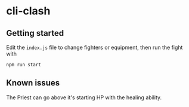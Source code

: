 # cli-clash

## Getting started
Edit the `index.js` file to change fighters or equipment, then run the fight with
```
npm run start
```

## Known issues
The Priest can go above it's starting HP with the healing ability.